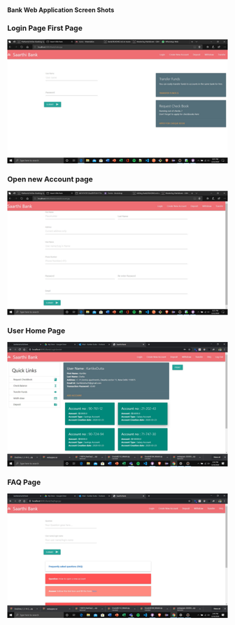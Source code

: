 #### Bank Web Application Screen Shots

### Login Page First Page

![alt text](https://github.com/kartikdutta28/Bank/blob/master/images/Annotation%202020-03-22%20204136.jpg)

### Open new Account page

![alt text](https://github.com/kartikdutta28/Bank/blob/master/images/Annotation%202020-03-22%20202604.jpg)

### User Home Page

![alt text](https://github.com/kartikdutta28/Bank/blob/master/images/home.jpg)

### FAQ Page
![alt text](https://github.com/kartikdutta28/Bank/blob/master/images/faq.jpg)

